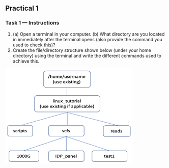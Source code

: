 ## Practical 1

### Task 1 — Instructions
1.  (a) Open a terminal in your computer. (b) What directory are you located in immediately after the terminal opens (also provide the command you used to check this)?
2.  Create the file/directory structure shown below (under your home directory) using the terminal and write the different commands used to achieve this. 
 
 <img src="../general/file_structure.png" width=400 height=300>



